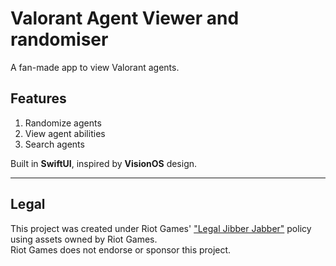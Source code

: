 # Valorant Agent Viewer and randomiser

A fan-made app to view Valorant agents.

## Features
1. Randomize agents
2. View agent abilities
3. Search agents

Built in **SwiftUI**, inspired by **VisionOS** design.

---

## Legal

This project was created under Riot Games' ["Legal Jibber Jabber"](https://www.riotgames.com/en/legal) policy using assets owned by Riot Games.  
Riot Games does not endorse or sponsor this project.

